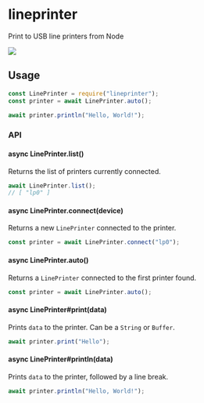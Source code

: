 # lineprinter

Print to USB line printers from Node

![](https://i.imgur.com/D7FIJaS.jpg)

## Usage

``` javascript
const LinePrinter = require("lineprinter");
const printer = await LinePrinter.auto();

await printer.println("Hello, World!");
```

### API

#### async LinePrinter.list()

Returns the list of printers currently connected.

``` javascript
await LinePrinter.list();
// [ "lp0" ]
```

#### async LinePrinter.connect(device)

Returns a new `LinePrinter` connected to the printer.

``` javascript
const printer = await LinePrinter.connect("lp0");
```

#### async LinePrinter.auto()

Returns a `LinePrinter` connected to the first printer found.

``` javascript
const printer = await LinePrinter.auto();
```

#### async LinePrinter#print(data)

Prints `data` to the printer. Can be a `String` or `Buffer`.

``` javascript
await printer.print("Hello");
```

#### async LinePrinter#println(data)

Prints `data` to the printer, followed by a line break.


``` javascript
await printer.println("Hello, World!");
```
